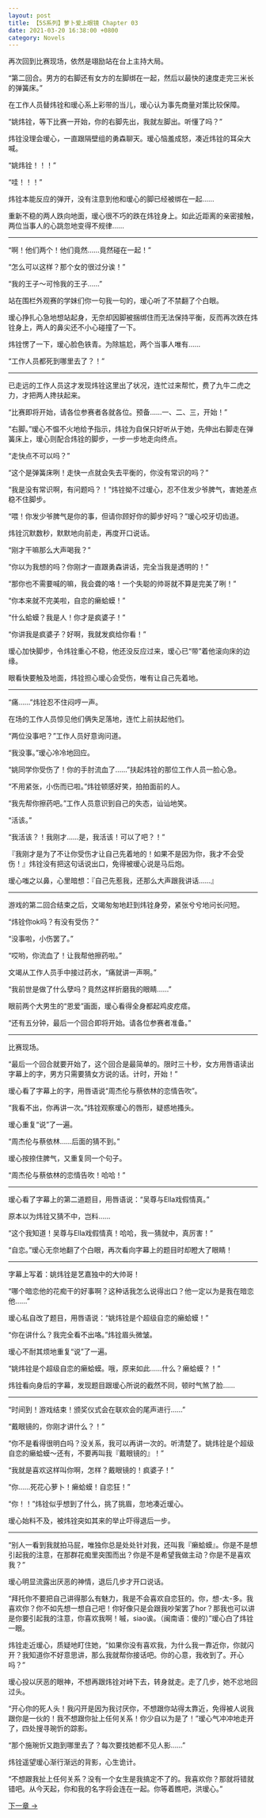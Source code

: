 ```yaml
---
layout: post
title: 【5S系列】萝卜爱上眼镜 Chapter 03
date: 2021-03-20 16:38:00 +0800
category: Novels
---
```

再次回到比赛现场，依然是翊励站在台上主持大局。

“第二回合。男方的右脚还有女方的左脚绑在一起，然后以最快的速度走完三米长的弹簧床。”

在工作人员替炜铨和瑷心系上彩带的当儿，瑷心认为事先商量对策比较保障。

“姚炜铨，等下比赛一开始，你的右脚先出，我就左脚出。听懂了吗？”

炜铨没理会瑷心，一直跟隔壁组的勇森聊天。瑷心恼羞成怒，凑近炜铨的耳朵大喊。

“姚炜铨！！！”

“哇！！！”

炜铨本能反应的弹开，没有注意到他和瑷心的脚已经被绑在一起……

重新不稳的两人跌向地面，瑷心很不巧的跌在炜铨身上。如此近距离的亲密接触，两位当事人的心跳忽地变得不规律……

----

“啊！他们两个！他们竟然……竟然碰在一起！”

“怎么可以这样？那个女的很过分诶！”

“我的王子～可怜我的王子……”

站在围栏外观赛的学妹们你一句我一句的，瑷心听了不禁翻了个白眼。

瑷心挣扎心急地想站起身，无奈却因脚被捆绑住而无法保持平衡，反而再次跌在炜铨身上，两人的鼻尖还不小心碰撞了一下。

炜铨愣了一下，瑷心脸色铁青。为除尴尬，两个当事人唯有……

“工作人员都死到哪里去了？！”

----

已走远的工作人员这才发现炜铨这里出了状况，连忙过来帮忙，费了九牛二虎之力，才把两人搀扶起来。

“比赛即将开始，请各位参赛者各就各位。预备……一、二、三，开始！”

“右脚。”瑷心不愠不火地给予指示，炜铨为自保只好听从于她，先伸出右脚走在弹簧床上，瑷心则配合炜铨的脚步，一步一步地走向终点。

“走快点不可以吗？”

“这个是弹簧床咧！走快一点就会失去平衡的，你没有常识的吗？”

“我是没有常识啊，有问题吗？！”炜铨拗不过瑷心，忍不住发少爷脾气，害她差点稳不住脚步。

“喂！你发少爷脾气是你的事，但请你顾好你的脚步好吗？”瑷心咬牙切齿道。

炜铨沉默数秒，默默地向前走，再度开口说话。

“刚才干嘛那么大声喝我？”

“你以为我想的吗？你刚才一直跟勇森讲话，完全当我是透明的！”

“那你也不需要喊的嘛，我会聋的咯！一个失聪的帅哥就不算是完美了咧！”

“你本来就不完美啦，自恋的癞蛤蟆！”

“什么蛤蟆？我是人！你才是疯婆子！”

“你讲我是疯婆子？好啊，我就发疯给你看！”

瑷心加快脚步，令炜铨重心不稳，他还没反应过来，瑷心已“带”着他滚向床的边缘。

眼看快要触及地面，炜铨担心瑷心会受伤，唯有让自己先着地。

----

“痛……”炜铨忍不住闷哼一声。

在场的工作人员惊见他们俩失足落地，连忙上前扶起他们。

“两位没事吧？”工作人员好意询问道。

“我没事。”瑷心冷冷地回应。

“姚同学你受伤了！你的手肘流血了……”扶起炜铨的那位工作人员一脸心急。

“不用紧张，小伤而已啦。”炜铨顿感好笑，拍拍面前的人。

“我先帮你擦药吧。”工作人员意识到自己的失态，讪讪地笑。

“活该。”

“我活该？！我刚才……是，我活该！可以了吧？！”

『我刚才是为了不让你受伤才让自己先着地的！如果不是因为你，我才不会受伤！』炜铨没有把这句话说出口，免得被瑷心说是马后炮。

瑷心嗤之以鼻，心里暗想：『自己先惹我，还那么大声跟我讲话……』

----

游戏的第二回合结束之后，文竭匆匆地赶到炜铨身旁，紧张兮兮地问长问短。

“炜铨你ok吗？有没有受伤？”

“没事啦，小伤罢了。”

“哎哟，你流血了！让我帮他擦药啦。”

文竭从工作人员手中接过药水，“痛就讲一声啊。”

“我前世是做了什么孽吗？竟然这样折磨我的眼睛……”

眼前两个大男生的“恩爱”画面，瑷心看得全身都起鸡皮疙瘩。

“还有五分钟，最后一个回合即将开始。请各位参赛者准备。”

----

比赛现场。

“最后一个回合就要开始了，这个回合是最简单的。限时三十秒，女方用唇语读出字幕上的字，男方只需要猜女方说的话。计时，开始！”

瑷心看了字幕上的字，用唇语说“周杰伦与蔡依林的恋情告吹”。

“我看不出，你再讲一次。”炜铨观察瑷心的唇形，疑惑地搔头。

瑷心重复“说”了一遍。

“周杰伦与蔡依林……后面的猜不到。”

瑷心按捺住脾气，又重复同一个句子。

“周杰伦与蔡依林的恋情告吹！哈哈！”

----

瑷心看了字幕上的第二道题目，用唇语说：“吴尊与Ella戏假情真。”

原本以为炜铨又猜不中，岂料……

“这个我知道！吴尊与Ella戏假情真！哈哈，我一猜就中，真厉害！”

“自恋。”瑷心无奈地翻了个白眼，再次看向字幕上的题目时却瞪大了眼睛！

----

字幕上写着：姚炜铨是艺嘉独中的大帅哥！

“哪个暗恋他的花痴干的好事啊？这种话我怎么说得出口？他一定以为是我在暗恋他……”

瑷心私自改了题目，用唇语说：“姚炜铨是个超级自恋的癞蛤蟆！”

“你在讲什么？我完全看不出咯。”炜铨眉头微皱。

瑷心不耐其烦地重复“说”了一遍。

“姚炜铨是个超级自恋的癞蛤蟆。哦，原来如此……什么？癞蛤蟆？！”

炜铨看向身后的字幕，发现题目跟瑷心所说的截然不同，顿时气煞了脸……

----

“时间到！游戏结束！颁奖仪式会在联欢会的尾声进行……”

“戴眼镜的，你刚才讲什么？！”

“你不是看得很明白吗？没关系，我可以再讲一次的。听清楚了。姚炜铨是个超级自恋的癞蛤蟆～还有，不要再叫我『戴眼镜的』！”

“我就是喜欢这样叫你啊，怎样？戴眼镜的！疯婆子！”

“你……死花心萝卜！癞蛤蟆！自恋狂！”

“你！！”炜铨似乎想到了什么，挑了挑眉，忽地凑近瑷心。

瑷心始料不及，被炜铨突如其来的举止吓得退后一步。

----

“别人一看到我就拍马屁，唯独你总是处处针对我，还叫我『癞蛤蟆』。你是不是想引起我的注意，在那群花痴里突围而出？你是不是希望我做主动？你是不是喜欢我？”

瑷心明显流露出厌恶的神情，退后几步才开口说话。

“拜托你不要把自己讲得那么有魅力，我是不会喜欢自恋狂的。你，想-太-多。我喜欢你？你不如先想一想自己吧！你好像只是会跟我吵架罢了hor？那我也可以讲是你要引起我的注意，你喜欢我啊！嘁，siao诶。（闽南语：傻的）”瑷心白了炜铨一眼。

炜铨走近瑷心，质疑地盯住她，“如果你没有喜欢我，为什么我一靠近你，你就闪开？我知道你不好意思讲，那么我就帮你接话吧。你的心意，我收到了。开心吗？”

瑷心投以厌恶的眼神，不想再跟炜铨对峙下去，转身就走。走了几步，她不忿地回过头。

“开心你的死人头！我闪开是因为我讨厌你，不想跟你站得太靠近，免得被人说我跟你是一伙的！我不想跟你扯上任何关系！你少自以为是了！”瑷心气冲冲地走开了，四处搜寻琬忻的踪影。

“那个施琬忻又跑到哪里去了？每次要找她都不见人影……”

炜铨遥望瑷心渐行渐远的背影，心生诡计。

“不想跟我扯上任何关系？没有一个女生是我搞定不了的。我喜欢你？那就将错就错吧。从今天起，你和我的名字将会连在一起。你等着瞧吧，洪瑷心。”

[下一章 →](/novels/2021/03/20/in-love-with-a-savage-gf-04.html)
